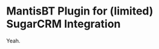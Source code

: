MantisBT Plugin for (limited) SugarCRM Integration
==================================================

Yeah.